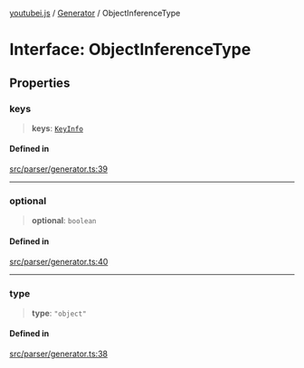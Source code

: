 [youtubei.js](../../../README.md) / [Generator](../README.md) / ObjectInferenceType

# Interface: ObjectInferenceType

## Properties

### keys

> **keys**: [`KeyInfo`](../type-aliases/KeyInfo.md)

#### Defined in

[src/parser/generator.ts:39](https://github.com/LuanRT/YouTube.js/blob/4729016fb98e7045ee4043857be7eef780c01e35/src/parser/generator.ts#L39)

***

### optional

> **optional**: `boolean`

#### Defined in

[src/parser/generator.ts:40](https://github.com/LuanRT/YouTube.js/blob/4729016fb98e7045ee4043857be7eef780c01e35/src/parser/generator.ts#L40)

***

### type

> **type**: `"object"`

#### Defined in

[src/parser/generator.ts:38](https://github.com/LuanRT/YouTube.js/blob/4729016fb98e7045ee4043857be7eef780c01e35/src/parser/generator.ts#L38)
